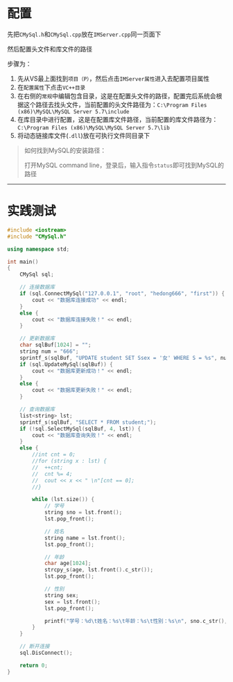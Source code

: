 # 配置

先把`CMySql.h`和`CMySql.cpp`放在`IMServer.cpp`同一页面下

然后配置头文件和库文件的路径

步骤为：

1. 先从VS最上面找到`项目（P）`，然后点击`IMServer属性`进入去配置项目属性
2. 在`配置属性`下点击`VC++目录`
3. 在右侧的`常规`中编辑包含目录，这是在配置头文件的路径，配置完后系统会根据这个路径去找头文件，当前配置的头文件路径为：`C:\Program Files (x86)\MySQL\MySQL Server 5.7\include`
4. 在库目录中进行配置，这是在配置库文件路径，当前配置的库文件路径为：`C:\Program Files (x86)\MySQL\MySQL Server 5.7\lib`
4. 将动态链接库文件(`.dll`)放在可执行文件同目录下

> 如何找到MySQL的安装路径：
>
> 打开MySQL command line，登录后，输入指令`status`即可找到MySQL的路径

---

# 实践测试

```c++
#include <iostream>
#include "CMySql.h"

using namespace std;

int main()
{
	CMySql sql;

	// 连接数据库
	if (sql.ConnectMySql("127.0.0.1", "root", "hedong666", "first")) {
		cout << "数据库连接成功" << endl;
	}
	else {
		cout << "数据库连接失败！" << endl;
	}

	// 更新数据库
	char sqlBuf[1024] = "";
	string num = "666";
	sprintf_s(sqlBuf, "UPDATE student SET Ssex = '女' WHERE S = %s", num.c_str());
	if (sql.UpdateMySql(sqlBuf)) {
		cout << "数据库更新成功！" << endl;
	}
	else {
		cout << "数据库更新失败！" << endl;
	}

	// 查询数据库
	list<string> lst;
	sprintf_s(sqlBuf, "SELECT * FROM student;");
	if (!sql.SelectMySql(sqlBuf, 4, lst)) {
		cout << "数据库查询失败！" << endl;
	}
	else {
		//int cnt = 0;
		//for (string x : lst) {
		//	++cnt;
		//	cnt %= 4;
		//	cout << x << " \n"[cnt == 0];
		//}

		while (lst.size()) {
			// 学号
			string sno = lst.front();
			lst.pop_front();

			// 姓名
			string name = lst.front();
			lst.pop_front();

			// 年龄
			char age[1024];
			strcpy_s(age, lst.front().c_str());
			lst.pop_front();

			// 性别
			string sex;
			sex = lst.front();
			lst.pop_front();

			printf("学号：%d\t姓名：%s\t年龄：%s\t性别：%s\n", sno.c_str(), name.c_str(), age, sex.c_str());
		}
	}

	// 断开连接
	sql.DisConnect();

	return 0;
}
```

